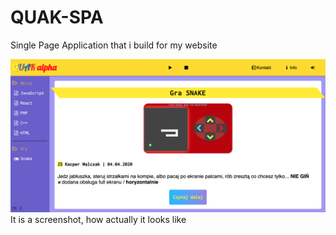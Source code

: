 # QUAK-SPA
Single Page Application that i build for my website

![QUAK-SPA.png](/QUAK-SPA.png)
It is a screenshot, how actually it looks like 
